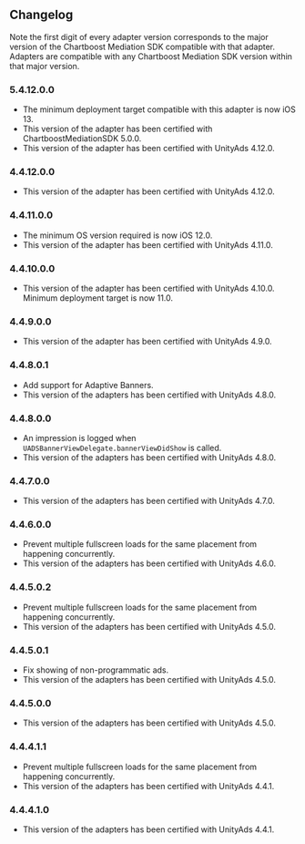 ## Changelog

Note the first digit of every adapter version corresponds to the major version of the Chartboost Mediation SDK compatible with that adapter. 
Adapters are compatible with any Chartboost Mediation SDK version within that major version.

### 5.4.12.0.0
- The minimum deployment target compatible with this adapter is now iOS 13.
- This version of the adapter has been certified with ChartboostMediationSDK 5.0.0.
- This version of the adapter has been certified with UnityAds 4.12.0.

### 4.4.12.0.0
- This version of the adapter has been certified with UnityAds 4.12.0.

### 4.4.11.0.0
- The minimum OS version required is now iOS 12.0.
- This version of the adapter has been certified with UnityAds 4.11.0.

### 4.4.10.0.0
- This version of the adapter has been certified with UnityAds 4.10.0. Minimum deployment target is now 11.0.

### 4.4.9.0.0
- This version of the adapter has been certified with UnityAds 4.9.0.

### 4.4.8.0.1
- Add support for Adaptive Banners.
- This version of the adapters has been certified with UnityAds 4.8.0.

### 4.4.8.0.0
- An impression is logged when `UADSBannerViewDelegate.bannerViewDidShow` is called.
- This version of the adapters has been certified with UnityAds 4.8.0.

### 4.4.7.0.0
- This version of the adapters has been certified with UnityAds 4.7.0.

### 4.4.6.0.0
- Prevent multiple fullscreen loads for the same placement from happening concurrently.
- This version of the adapters has been certified with UnityAds 4.6.0.

### 4.4.5.0.2
- Prevent multiple fullscreen loads for the same placement from happening concurrently.
- This version of the adapters has been certified with UnityAds 4.5.0.

### 4.4.5.0.1
- Fix showing of non-programmatic ads.
- This version of the adapters has been certified with UnityAds 4.5.0.

### 4.4.5.0.0
- This version of the adapters has been certified with UnityAds 4.5.0.

### 4.4.4.1.1
- Prevent multiple fullscreen loads for the same placement from happening concurrently.
- This version of the adapters has been certified with UnityAds 4.4.1.

### 4.4.4.1.0
- This version of the adapters has been certified with UnityAds 4.4.1.
